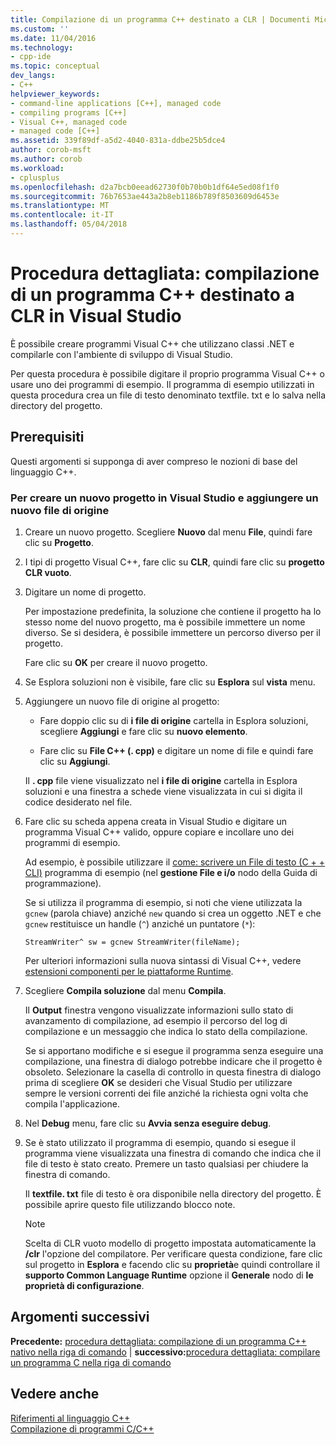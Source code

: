 ```yaml
---
title: Compilazione di un programma C++ destinato a CLR | Documenti Microsoft
ms.custom: ''
ms.date: 11/04/2016
ms.technology:
- cpp-ide
ms.topic: conceptual
dev_langs:
- C++
helpviewer_keywords:
- command-line applications [C++], managed code
- compiling programs [C++]
- Visual C++, managed code
- managed code [C++]
ms.assetid: 339f89df-a5d2-4040-831a-ddbe25b5dce4
author: corob-msft
ms.author: corob
ms.workload:
- cplusplus
ms.openlocfilehash: d2a7bcb0eead62730f0b70b0b1df64e5ed08f1f0
ms.sourcegitcommit: 76b7653ae443a2b8eb1186b789f8503609d6453e
ms.translationtype: MT
ms.contentlocale: it-IT
ms.lasthandoff: 05/04/2018
---
```

# <a name="walkthrough-compiling-a-c-program-that-targets-the-clr-in-visual-studio"></a>Procedura dettagliata: compilazione di un programma C++ destinato a CLR in Visual Studio
È possibile creare programmi Visual C++ che utilizzano classi .NET e compilarle con l'ambiente di sviluppo di Visual Studio.  
  
 Per questa procedura è possibile digitare il proprio programma Visual C++ o usare uno dei programmi di esempio. Il programma di esempio utilizzati in questa procedura crea un file di testo denominato textfile. txt e lo salva nella directory del progetto.  
  
## <a name="prerequisites"></a>Prerequisiti  
 Questi argomenti si supponga di aver compreso le nozioni di base del linguaggio C++.  
  
### <a name="to-create-a-new-project-in-visual-studio-and-add-a-new-source-file"></a>Per creare un nuovo progetto in Visual Studio e aggiungere un nuovo file di origine  
  
1.  Creare un nuovo progetto. Scegliere **Nuovo** dal menu **File**, quindi fare clic su **Progetto**.  
  
2.  I tipi di progetto Visual C++, fare clic su **CLR**, quindi fare clic su **progetto CLR vuoto**.  
  
3.  Digitare un nome di progetto.  
  
     Per impostazione predefinita, la soluzione che contiene il progetto ha lo stesso nome del nuovo progetto, ma è possibile immettere un nome diverso. Se si desidera, è possibile immettere un percorso diverso per il progetto.  
  
     Fare clic su **OK** per creare il nuovo progetto.  
  
4.  Se Esplora soluzioni non è visibile, fare clic su **Esplora** sul **vista** menu.  
  
5.  Aggiungere un nuovo file di origine al progetto:  
  
    -   Fare doppio clic su di **i file di origine** cartella in Esplora soluzioni, scegliere **Aggiungi** e fare clic su **nuovo elemento**.  
  
    -   Fare clic su **File C++ (. cpp)** e digitare un nome di file e quindi fare clic su **Aggiungi**.  
  
     Il **. cpp** file viene visualizzato nel **i file di origine** cartella in Esplora soluzioni e una finestra a schede viene visualizzata in cui si digita il codice desiderato nel file.  
  
6.  Fare clic su scheda appena creata in Visual Studio e digitare un programma Visual C++ valido, oppure copiare e incollare uno dei programmi di esempio.  
  
     Ad esempio, è possibile utilizzare il [come: scrivere un File di testo (C + + CLI)](../dotnet/how-to-write-a-text-file-cpp-cli.md) programma di esempio (nel **gestione File e i/o** nodo della Guida di programmazione).  
  
     Se si utilizza il programma di esempio, si noti che viene utilizzata la `gcnew` (parola chiave) anziché `new` quando si crea un oggetto .NET e che `gcnew` restituisce un handle (`^`) anziché un puntatore (`*`):  
  
     `StreamWriter^ sw = gcnew StreamWriter(fileName);`  
  
     Per ulteriori informazioni sulla nuova sintassi di Visual C++, vedere [estensioni componenti per le piattaforme Runtime](../windows/component-extensions-for-runtime-platforms.md).  
  
7.  Scegliere **Compila soluzione** dal menu **Compila**.  
  
     Il **Output** finestra vengono visualizzate informazioni sullo stato di avanzamento di compilazione, ad esempio il percorso del log di compilazione e un messaggio che indica lo stato della compilazione.  
  
     Se si apportano modifiche e si esegue il programma senza eseguire una compilazione, una finestra di dialogo potrebbe indicare che il progetto è obsoleto. Selezionare la casella di controllo in questa finestra di dialogo prima di scegliere **OK** se desideri che Visual Studio per utilizzare sempre le versioni correnti dei file anziché la richiesta ogni volta che compila l'applicazione.  
  
8.  Nel **Debug** menu, fare clic su **Avvia senza eseguire debug**.  
  
9. Se è stato utilizzato il programma di esempio, quando si esegue il programma viene visualizzata una finestra di comando che indica che il file di testo è stato creato. Premere un tasto qualsiasi per chiudere la finestra di comando.  
  
     Il **textfile. txt** file di testo è ora disponibile nella directory del progetto. È possibile aprire questo file utilizzando blocco note.  
  
    > [!NOTE]
    >  Scelta di CLR vuoto modello di progetto impostata automaticamente la **/clr** l'opzione del compilatore. Per verificare questa condizione, fare clic sul progetto in **Esplora** e facendo clic su **proprietà**e quindi controllare il **supporto Common Language Runtime** opzione il  **Generale** nodo di **le proprietà di configurazione**.  
  
## <a name="whats-next"></a>Argomenti successivi  
 **Precedente:** [procedura dettagliata: compilazione di un programma C++ nativo nella riga di comando](../build/walkthrough-compiling-a-native-cpp-program-on-the-command-line.md) &#124; **successivo:**[procedura dettagliata: compilare un programma C nella riga di comando](../build/walkthrough-compile-a-c-program-on-the-command-line.md)  
  
## <a name="see-also"></a>Vedere anche  
 [Riferimenti al linguaggio C++](../cpp/cpp-language-reference.md)   
 [Compilazione di programmi C/C++](../build/building-c-cpp-programs.md)